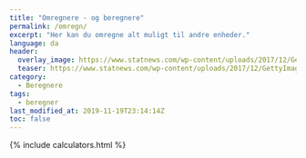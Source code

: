 ```yaml
---
title: "Omregnere - og beregnere"
permalink: /omregn/
excerpt: "Her kan du omregne alt muligt til andre enheder."
language: da
header:
  overlay_image: https://www.statnews.com/wp-content/uploads/2017/12/GettyImages-97021506.jpg
  teaser: https://www.statnews.com/wp-content/uploads/2017/12/GettyImages-97021506.jpg
category:
  - Beregnere
tags:
  - beregner
last_modified_at: 2019-11-19T23:14:14Z
toc: false
---
```


{% include calculators.html %}
